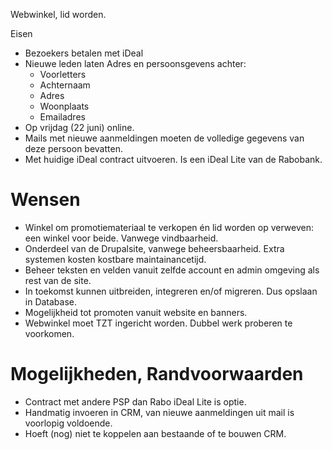 Webwinkel, lid worden.

Eisen
* Bezoekers betalen met iDeal
* Nieuwe leden laten Adres en persoonsgevens achter:
  * Voorletters
  * Achternaam
  * Adres
  * Woonplaats
  * Emailadres
* Op vrijdag (22 juni) online.
* Mails met nieuwe aanmeldingen moeten de volledige gegevens van deze persoon bevatten.
* Met huidige iDeal contract uitvoeren. Is een iDeal Lite van de Rabobank.

# Wensen

* Winkel om promotiemateriaal te verkopen én lid worden op verweven: een winkel voor beide. Vanwege vindbaarheid.
* Onderdeel van de Drupalsite, vanwege beheersbaarheid. Extra systemen kosten kostbare maintainancetijd.
* Beheer teksten en velden vanuit zelfde account en admin omgeving als rest van de site.
* In toekomst kunnen uitbreiden, integreren en/of migreren. Dus opslaan in Database.
* Mogelijkheid tot promoten vanuit website en banners.
* Webwinkel moet TZT ingericht worden. Dubbel werk proberen te voorkomen.

# Mogelijkheden, Randvoorwaarden

* Contract met andere PSP dan Rabo iDeal Lite is optie.
* Handmatig invoeren in CRM, van nieuwe aanmeldingen uit mail is voorlopig voldoende.
* Hoeft (nog) niet te koppelen aan bestaande of te bouwen CRM.

